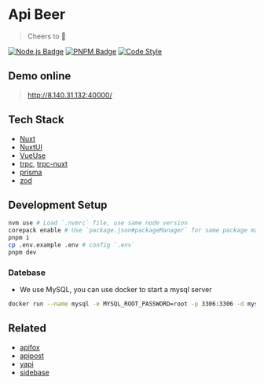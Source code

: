 # Api Beer

> Cheers to 🍺

[![Node.js Badge](https://img.shields.io/badge/Node.js-v18-black)](https://nodejs.org/)
[![PNPM Badge](https://img.shields.io/badge/package_manager-pnpm-black)](https://pnpm.io/)
[![Code Style](https://antfu.me/badge-code-style.svg)](https://github.com/antfu/eslint-config)

## Demo online

> <http://8.140.31.132:40000/>

## Tech Stack

- [Nuxt](https://nuxt.com/)
- [NuxtUI](https://ui.nuxt.com/)
- [VueUse](https://vueuse.org/)
- [trpc](https://trpc.io/), [trpc-nuxt](https://trpc-nuxt.vercel.app/)
- [prisma](https://prisma.io/)
- [zod](https://zod.dev/)

## Development Setup

```bash
nvm use # Load `.nvmrc` file, use same node version
corepack enable # Use `package.json#packageManager` for same package manager, refs: https://nodejs.org/api/corepack.html
pnpm i
cp .env.example .env # config `.env`
pnpm dev
```

### Datebase

- We use MySQL, you can use docker to start a mysql server

```bash
docker run --name mysql -e MYSQL_ROOT_PASSWORD=root -p 3306:3306 -d mysql:8
```

## Related

- [apifox](https://apifox.com/)
- [apipost](https://www.apipost.cn/)
- [yapi](https://github.com/YMFE/yapi)
- [sidebase](https://github.com/sidebase/sidebase)